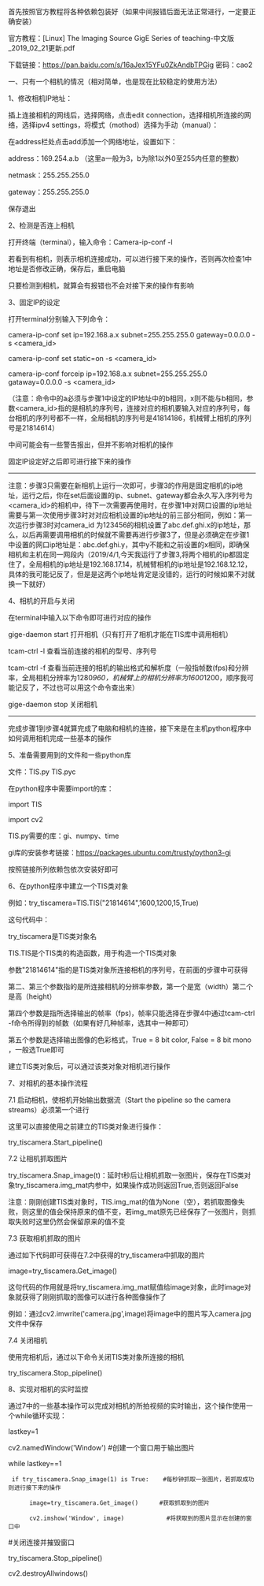 首先按照官方教程将各种依赖包装好（如果中间报错后面无法正常进行，一定要正确安装）

官方教程：[Linux] The Imaging Source GigE Series of teaching-中文版_2019_02_21更新.pdf

下载链接：https://pan.baidu.com/s/16aJex15YFu0ZkAndbTPGig  密码：cao2

一、只有一个相机的情况（相对简单，也是现在比较稳定的使用方法）

1、修改相机IP地址：

插上连接相机的网线后，选择网络，点击edit connection，选择相机所连接的网络，选择ipv4 settings，将模式（mothod）选择为手动（manual）：

在address栏处点击add添加一个网络地址，设置如下：

address：169.254.a.b    （这里a一般为3，b为除1以外0至255内任意的整数）

netmask：255.255.255.0

gateway：255.255.255.0

保存退出

2、检测是否连上相机

打开终端（terminal），输入命令：Camera-ip-conf -l

若看到有相机，则表示相机连接成功，可以进行接下来的操作，否则再次检查1中地址是否修改正确，保存后，重启电脑

只要检测到相机，就算会有报错也不会对接下来的操作有影响

3、固定IP的设定

打开terminal分别输入下列命令：

camera-ip-conf set ip=192.168.a.x subnet=255.255.255.0 gateway=0.0.0.0 -s <camera_id>

camera-ip-conf set static=on -s <camera_id>

camera-ip-conf forceip ip=192.168.a.x subnet=255.255.255.0 gataway=0.0.0.0 -s <camera_id>

（注意：命令中的a必须与步骤1中设定的IP地址中的b相同，x则不能与b相同，参数<camera_id>指的是相机的序列号，连接对应的相机要输入对应的序列号，每台相机的序列号都不一样，全局相机的序列号是41814186，机械臂上相机的序列号是21814614）

中间可能会有一些警告报出，但并不影响对相机的操作

固定IP设定好之后即可进行接下来的操作

----------------------------------------------------------------------------------------------------------------------------

注意：步骤3只需要在新相机上运行一次即可，步骤3的作用是固定相机的ip地址，运行之后，你在set后面设置的ip、subnet、gateway都会永久写入序列号为<camera_id>的相机中，待下一次需要再使用时，在步骤1中对网口设置的ip地址需要与第一次使用步骤3时对对应相机设置的ip地址的前三部分相同，例如：第一次运行步骤3时对camera_id 为123456的相机设置了abc.def.ghi.x的ip地址，那么，以后再需要调用相机的时候就不需要再进行步骤3了，但是必须确定在步骤1中设置的网口ip地址是：abc.def.ghi.y，其中y不能和之前设置的x相同，即确保相机和主机在同一网段内（2019/4/1,今天我运行了步骤3,将两个相机的ip都固定住了，全局相机的ip地址是192.168.17.14，机械臂相机的ip地址是192.168.12.12，具体的我可能记反了，但是是这两个ip地址肯定是没错的，运行的时候如果不对就换一下就好）

4、相机的开启与关闭

在terminal中输入以下命令即可进行对应的操作

gige-daemon start      打开相机（只有打开了相机才能在TIS库中调用相机）

tcam-ctrl -l                 查看当前连接的相机的型号、序列号

tcam-ctrl -f                 查看当前连接的相机的输出格式和解析度（一般指帧数(fps)和分辨率，全局相机分辨率为1280*960，机械臂上的相机分辨率为1600*1200，顺序我可能记反了，不过也可以用这个命令查出来）

gige-daemon stop      关闭相机

----------------------------------------------------------------------------------------------------------------------------

完成步骤1到步骤4就算完成了电脑和相机的连接，接下来是在主机python程序中如何调用相机完成一些基本的操作

5、准备需要用到的文件和一些python库

文件：TIS.py  TIS.pyc

在python程序中需要import的库：

import TIS

import cv2

TIS.py需要的库：gi、numpy、time

gi库的安装参考链接：https://packages.ubuntu.com/trusty/python3-gi

按照链接所列依赖包依次安装好即可

6、在python程序中建立一个TIS类对象

例如：try_tiscamera=TIS.TIS("21814614",1600,1200,15,True)

这句代码中：

try_tiscamera是TIS类对象名

TIS.TIS是个TIS类的构造函数，用于构造一个TIS类对象

参数"21814614"指的是TIS类对象所连接相机的序列号，在前面的步骤中可获得

第二、第三个参数指的是所连接相机的分辨率参数，第一个是宽（width）第二个是高（height）

第四个参数是指所选择输出的帧率（fps)，帧率只能选择在步骤4中通过tcam-ctrl -f命令所得到的帧数（如果有好几种帧率，选其中一种即可）

第五个参数是选择输出图像的色彩格式，True = 8 bit color, False = 8 bit mono ，一般选True即可

建立TIS类对象后，可以通过该类对象对相机进行操作

7、对相机的基本操作流程

7.1 启动相机，使相机开始输出数据流（Start the pipeline so the camera streams）必须第一个进行

这里可以直接使用之前建立的TIS类对象进行操作：

try_tiscamera.Start_pipeline()

7.2 让相机抓取图片

try_tiscamera.Snap_image(t)：延时t秒后让相机抓取一张图片，保存在TIS类对象try_tiscamera.img_mat内参中，如果操作成功则返回True,否则返回False

注意：刚刚创建TIS类对象时，TIS.img_mat的值为None（空），若抓取图像失败，则这里的值会保持原来的值不变，若img_mat原先已经保存了一张图片，则抓取失败时这里仍然会保留原来的值不变

7.3  获取相机抓取的图片

通过如下代码即可获得在7.2中获得的try_tiscamera中抓取的图片

image=try_tiscamera.Get_image()

这句代码的作用就是将try_tiscamera.img_mat赋值给image对象，此时image对象就获得了刚刚抓取的图像可以进行各种图像操作了

例如：通过cv2.imwrite('camera.jpg',image)将image中的图片写入camera.jpg文件中保存

7.4  关闭相机

使用完相机后，通过以下命令关闭TIS类对象所连接的相机

try_tiscamera.Stop_pipeline()

8、实现对相机的实时监控

通过7中的一些基本操作可以完成对相机的所拍视频的实时输出，这个操作使用一个while循环实现：

lastkey=1

cv2.namedWindow('Window')   #创建一个窗口用于输出图片

while lastkey==1

     if try_tiscamera.Snap_image(1) is True:    #每秒钟抓取一张图片，若抓取成功则进行接下来的操作
     
          image=try_tiscamera.Get_image()      #获取抓取到的图片
          
          cv2.imshow('Window', image)            #将获取到的图片显示在创建的窗口中
          
#关闭连接并摧毁窗口

try_tiscamera.Stop_pipeline()

cv2.destroyAllwindows()
